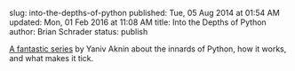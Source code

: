 slug: into-the-depths-of-python
published: Tue, 05 Aug 2014 at 01:54 AM
updated: Mon, 01 Feb 2016 at 11:08 AM
title: Into the Depths of Python
author: Brian Schrader
status: publish

[A fantastic series][python] by Yaniv Aknin about the innards of Python, how it works, and what makes it tick.

[python]:http://tech.blog.aknin.name/category/my-projects/pythons-innards/

